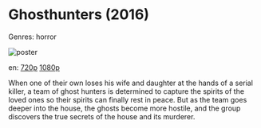 # Ghosthunters (2016)

Genres: horror

![poster](http://image.tmdb.org/t/p/w500/rSfv9HaRD6iPoN8F8gpHPLivE9b.jpg)

en:
  [720p](magnet:?xt=urn:btih:BA3DCDB92D65ECA0269CDBF821D2C8673316897E&tr=udp://glotorrents.pw:6969/announce&tr=udp://tracker.opentrackr.org:1337/announce&tr=udp://torrent.gresille.org:80/announce&tr=udp://tracker.openbittorrent.com:80&tr=udp://tracker.coppersurfer.tk:6969&tr=udp://tracker.leechers-paradise.org:6969&tr=udp://p4p.arenabg.ch:1337&tr=udp://tracker.internetwarriors.net:1337)
  [1080p](magnet:?xt=urn:btih:E76CB350B284FB5E6F4D140265706F47F02524C4&tr=udp://glotorrents.pw:6969/announce&tr=udp://tracker.opentrackr.org:1337/announce&tr=udp://torrent.gresille.org:80/announce&tr=udp://tracker.openbittorrent.com:80&tr=udp://tracker.coppersurfer.tk:6969&tr=udp://tracker.leechers-paradise.org:6969&tr=udp://p4p.arenabg.ch:1337&tr=udp://tracker.internetwarriors.net:1337)
  


When one of their own loses his wife and daughter at the hands of a serial killer, a team of ghost hunters is determined to capture the spirits of the loved ones so their spirits can finally rest in peace. But as the team goes deeper into the house, the ghosts become more hostile, and the group discovers the true secrets of the house and its murderer.